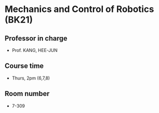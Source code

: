 # Mechanics and Control of Robotics (BK21)
## Professor in charge
- Prof. KANG, HEE-JUN
## Course time
- Thurs, 2pm (6,7,8)
## Room number
- 7-309
